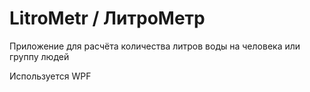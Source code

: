 # LitroMetr / ЛитроМетр

Приложение для расчёта количества литров воды на человека или группу людей

Используется WPF

